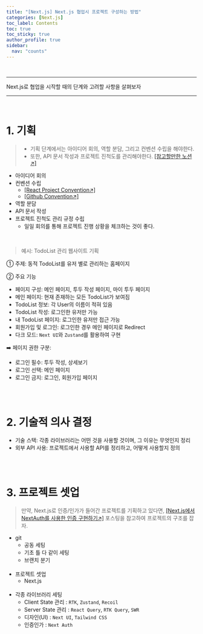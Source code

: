 ```yaml
---
title: "[Next.js] Next.js 협업시 프로젝트 구성하는 방법"
categories: [Next.js]
toc_label: Contents
toc: true
toc_sticky: true
author_profile: true
sidebar:
  nav: "counts"
---
```


<br>

---

Next.js로 협업을 시작할 때의 단계와 고려할 사항을 살펴보자

---

<br>

# 1. 기획

> - 기획 단계에서는 아이디어 회의, 역할 분담, 그리고 컨벤션 수립을 해야한다.
> - 또한, API 문서 작성과 프로젝트 진척도를 관리해야한다. [[참고할만한 노션↗️]](https://team-nemo.notion.site/Team-NEMO-fdf2da573c554862b5a702a0e374ba91)

- 아이디어 회의
- 컨벤션 수립
  - [[React Project Convention↗]](https://mynamesieun.github.io/react/React-Project-Convention/)
  - [[Github Convention↗]](https://mynamesieun.github.io/git/Github-Convention/)
- 역할 분담
- API 문서 작성
- 프로젝트 진척도 관리 규정 수립
  - 일일 회의를 통해 프로젝트 진행 상황을 체크하는 것이 좋다.

<br>

> 예시: TodoList 관리 웹사이트 기획

① 주제: 동적 TodoList를 유저 별로 관리하는 홈페이지

② 주요 기능

- 페이지 구성: 메인 페이지, 투두 작성 페이지, 마이 투두 페이지
- 메인 페이지: 현재 존재하는 모든 TodoList가 보여짐
- TodoList 정보: 각 User의 이름이 적혀 있음
- TodoList 작성: 로그인한 유저만 가능
- 내 TodoList 페이지: 로그인한 유저만 접근 가능
- 회원가입 및 로그인: 로그인한 경우 메인 페이지로 Redirect
- 다크 모드: `Next UI`와 `Zustand`를 활용하여 구현

➡️ 페이지 권한 구분:

- 로그인 필수: 투두 작성, 상세보기
- 로그인 선택: 메인 페이지
- 로그인 금지: 로그인, 회원가입 페이지

<br><br>

# 2. 기술적 의사 결정

- 기술 스택: 각종 라이브러리는 어떤 것을 사용할 것이며, 그 이유는 무엇인지 정리
- 외부 API 사용: 프로젝트에서 사용할 API를 정리하고, 어떻게 사용할지 정의

<br><br>

# 3. 프로젝트 셋업

> 만약, Next.js로 인증/인가가 들어간 프로젝트를 기획하고 있다면, [[Next.js에서 NextAuth를 사용한 인증 구현하기↗️]](https://mynamesieun.github.io/Next.js%EC%97%90%EC%84%9C-NextAuth%EB%A5%BC-%EC%82%AC%EC%9A%A9%ED%95%9C-%EC%9D%B8%EC%A6%9D-%EA%B5%AC%ED%98%84%ED%95%98%EA%B8%B0/) 포스팅을 참고하여 프로젝트의 구조를 잡자.

- git
  - 공동 세팅
  - 기초 틀 다 같이 세팅
  - 브랜치 분기<br><br>
- 프로젝트 셋업
  - Next.js<br><br>
- 각종 라이브러리 세팅
  - Client State 관리 : `RTK`, `Zustand`, `Recoil`
  - Server State 관리 : `React Query`, `RTK Query`, `SWR`
  - 디자인(UI) : `Next UI`, `Tailwind CSS`
  - 인증인가 : `Next Auth`

<br>
